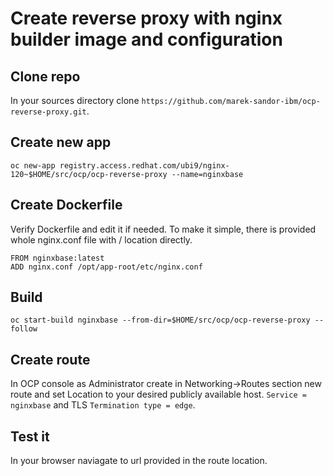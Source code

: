 # Create reverse proxy with nginx builder image and configuration

## Clone repo

In your sources directory clone ```https://github.com/marek-sandor-ibm/ocp-reverse-proxy.git```. 

## Create new app
```
oc new-app registry.access.redhat.com/ubi9/nginx-120~$HOME/src/ocp/ocp-reverse-proxy --name=nginxbase
```

## Create Dockerfile

Verify Dockerfile and edit it if needed. To make it simple, there is provided whole nginx.conf file with / location directly. 

```
FROM nginxbase:latest
ADD nginx.conf /opt/app-root/etc/nginx.conf
```

## Build 
```
oc start-build nginxbase --from-dir=$HOME/src/ocp/ocp-reverse-proxy --follow
```
## Create route

In OCP console as Administrator create in Networking->Routes section new route and set Location to your desired publicly available host. ```Service = nginxbase``` and TLS ```Termination type = edge```.

## Test it

In your browser naviagate to url provided in the route location.


